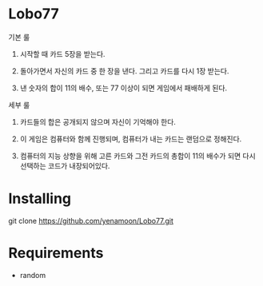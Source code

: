 # Lobo77
기본 룰 

1. 시작할 때 카드 5장을 받는다.

2. 돌아가면서 자신의 카드 중 한 장을 낸다.
그리고 카드를 다시 1장 받는다.

3. 낸 숫자의 합이 11의 배수,
또는 77 이상이 되면 게임에서 패배하게 된다.


세부 룰 

1. 카드들의 합은 공개되지 않으며 자신이 기억해야 한다.

2. 이 게임은 컴퓨터와 함께 진행되며, 컴퓨터가 내는 카드는 랜덤으로 정해진다.

3. 컴퓨터의 지능 상향을 위해 고른 카드와 그전 카드의 총합이 11의 배수가 되면 다시 선택하는
코드가 내장되어있다.


# Installing
git clone https://github.com/yenamoon/Lobo77.git




# Requirements
* random
